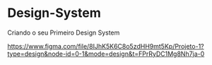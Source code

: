 # Design-System
 Criando o seu Primeiro Design System

https://www.figma.com/file/8IJhK5K6C8o5zdHH9mt5Kp/Projeto-1?type=design&node-id=0-1&mode=design&t=FPrRyDC1Mg8Nh7ja-0
